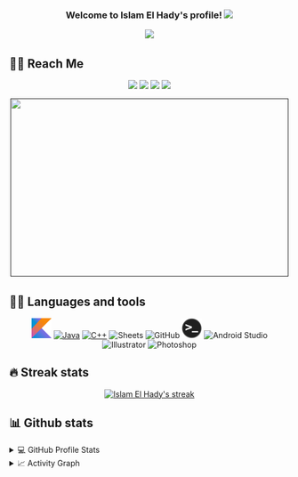 <h3 align="center">
  Welcome to Islam El Hady's profile!
  <img src="https://media.giphy.com/media/hvRJCLFzcasrR4ia7z/giphy.gif" width="28">
</h3>

<!-- Welcome Readme -->

<p align="center">
  <img src="https://freshidea.com/jonah/app/typing-svg/?lines=Android%20Developer%20Java%20and%20Kotlin;Self-taught%20design%20pattern;2%2B%20years%20of%20coding%20experience;Always%20learning%20new%20things&center=true&width=380&height=50">
</p>

<!-- Reach Me  -->
## 🙋‍♂️ Reach Me

<p id="socialIcons" align="center">
    <a href="https://linkedin.com/in/islamelhady" alt="LinkedIn">
        <img src="https://img.shields.io/badge/-LinkedIn-blue?style=flat-square&logo=linkedin" /></a>
    <a href="https://hackerrank.com/islamelhady" alt="HackerRank">
        <img src="https://img.shields.io/badge/-HackerRank-3a424f?style=flat-square&logo=hackerrank" /></a>
    <a href="https://instagram.com/islamelhady" alt="Instagram">
        <img src="https://img.shields.io/badge/-Instagram-E4405F?style=flat-square&logo=instagram&logoColor=white" /></a>
    <a href="https://github.com/islamelhady/" alt="islamelhady">
        <img src="https://komarev.com/ghpvc/?username=islamelhady&label=Profile%20views&color=258f76&style=flat-square" /></a>
</p>

<p  align="center">
  <a href="" alt="LinkedIn">
       <img src="https://github.com/abhisheknaiidu/abhisheknaiidu/blob/master/code.gif?raw=true" width="500" height="320" /></a>
</p>


## 👨‍💻 Languages and tools

<p align="center">
  <a href="https://github.com/search?q=user%3Aislamelhady+is%3Arepo+language%3Akotlin">
    <img alt="Kotlin" title="Kotlin" height="36px"
      src="https://raw.githubusercontent.com/github/explore/80688e429a7d4ef2fca1e82350fe8e3517d3494d/topics/kotlin/kotlin.png"></a>
  <a href="https://github.com/search?q=user%3Aislamelhady+is%3Arepo+language%3Ajava">
    <img alt="Java" title="Java" height="36px"
      src="https://img.icons8.com/color/48/000000/java-coffee-cup-logo.png"></a>
   <a href="https://github.com/islamelhady/problem-solving/search?l=c%2B%2B">
    <img alt="C++" title="C++" height="36px"
      src="https://img.icons8.com/color/48/000000/c-plus-plus-logo.png"></a>   
  <a><img alt="Sheets" title="Sheets" height="36px" 
      src="https://img.icons8.com/color/48/000000/google-sheets.png"></a>
  <a><img alt="GitHub" title="GitHub" height="36px"
      src="https://i.imgur.com/DZgetVv.png"></a>
  <a><img alt="Terminal" title="Terminal" height="36px"
      src="https://raw.githubusercontent.com/github/explore/80688e429a7d4ef2fca1e82350fe8e3517d3494d/topics/terminal/terminal.png"></a>
  <a><img alt="Android Studio" title="Android Studio" height="36px"
      src="https://i.imgur.com/6nJGNMN.png"></a>
  <a><img alt="Illustrator" title="Illustrator" height="36px"
      src="https://cdn1.iconfinder.com/data/icons/designer-skills/128/illustrator-512.png"></a>
   <a><img alt="Photoshop" title="Photoshop" height="36px"
      src="https://cdn1.iconfinder.com/data/icons/designer-skills/128/photoshop-512.png"></a>
      
  
</p>

## 🔥 Streak stats


<p align="center">
  <a href="https://github.com/DenverCoder1/github-readme-streak-stats">
    <img title=" Islam El Hady 🔥 " alt="Islam El Hady's streak" src="https://github-readme-streak-stats.herokuapp.com/?user=islamelhady&theme=black-ice&background=0D1117&ring=60D9FA&fire=60D9FA&currStreakLabel=60D9FA"/>
  </a>
 </p>
 



## 📊 Github stats

<details> 
  <summary>💻 GitHub Profile Stats</summary>
<p align="center">
<a href="https://github.com/islamelhady">
  <img height="180em" src="https://github-readme-stats-eight-theta.vercel.app/api?username=islamelhady&show_icons=true&theme=gotham&include_all_commits=true&count_private=true"/>
  <img height="180em" src="https://github-readme-stats-eight-theta.vercel.app/api/top-langs/?username=islamelhady&layout=compact&langs_count=8&theme=gotham"/>
</a>
</p>
</details>

  
 <details>
  <summary>📈 Activity Graph</summary>
  <br/>

  ![GitHub Activity Graph](https://activity-graph.herokuapp.com/graph?username=islamelhady&bg_color=0D1117&color=5BCDEC&line=5BCDEC&point=FFFFFF&hide_border=true)
  

</details>

  

 

<!--
**islamelhady/islamelhady** is a ✨ _special_ ✨ repository because its `README.md` (this file) appears on your GitHub profile.


